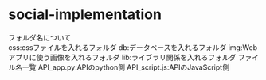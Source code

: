 # social-implementation
フォルダ名について<br>css:cssファイルを入れるフォルダ
  db:データベースを入れるフォルダ
  img:Webアプリに使う画像を入れるフォルダ
  lib:ライブラリ関係を入れるフォルダ
ファイル名一覧
  API_app.py:APIのpython側
  API_script.js:APIのJavaScript側
